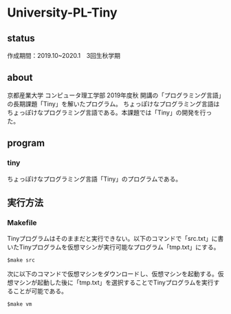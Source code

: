 # University-PL-Tiny

## status
作成期間：2019.10~2020.1　3回生秋学期

## about
京都産業大学 コンピュータ理工学部 2019年度秋 開講の「プログラミング言語」の長期課題「Tiny」を解いたプログラム。
ちょっぽけなプログラミング言語はちょっぽけなプログラミング言語である。本課題では「Tiny」の開発を行った。

## program
### tiny
ちょっぽけなプログラミング言語「Tiny」のプログラムである。

## 実行方法
### Makefile
Tinyプログラムはそのままだと実行できない。以下のコマンドで「src.txt」に書いたTinyプログラムを仮想マシンが実行可能なプログラム「tmp.txt」にする。

```
$make src
```

次に以下のコマンドで仮想マシンをダウンロードし、仮想マシンを起動する。仮想マシンが起動した後に「tmp.txt」を選択することでTinyプログラムを実行することが可能である。

```
$make vm
```
